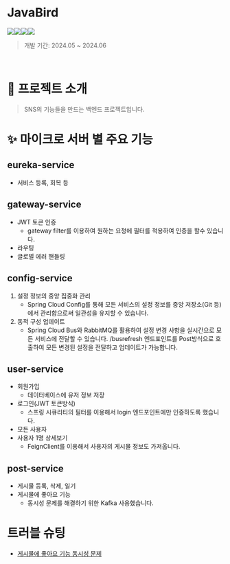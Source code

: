 # JavaBird



<img src="https://img.shields.io/badge/Java-7F52FF?style=for-the-badge&Kotlin=Swift&logoColor=white"/><img src="https://img.shields.io/badge/MSA-757575?style=for-the-badge"/><img src="https://img.shields.io/badge/Spring-34A853?style=for-the-badge&logo=spring&logoColor=white"/><img src="https://img.shields.io/badge/MySQL-FFCA28?style=for-the-badge&logo=MySQL&logoColor=black"/>


> 개발 기간: 2024.05 ~ 2024.06



<br>

# 📖 프로젝트 소개
> SNS의 기능들을 만드는 백엔드 프로젝트입니다.



# ✨ 마이크로 서버 별 주요 기능
## eureka-service
- 서비스 등록, 회복 등
## gateway-service
- JWT 토큰 인증
  - gateway filter를 이용하여 원하는 요청에 필터를 적용하여 인증을 할수 있습니다.
- 라우팅
- 글로벌 에러 핸들링
## config-service
1. 설정 정보의 중앙 집중화 관리
   - Spring Cloud Config를 통해 모든 서비스의 설정 정보를 중앙 저장소(Git 등)에서 관리함으로써 일관성을 유지할 수 있습니다.
2. 동적 구성 업데이트
   - Spring Cloud Bus와 RabbitMQ를 활용하여 설정 변경 사항을 실시간으로 모든 서비스에 전달할 수 있습니다. /busrefresh 엔드포인트를 Post방식으로 호출하여 모든 변경된 설정을 전달하고 업데이트가 가능합니다.
## user-service
- 회원가입
   - 데이터베이스에 유저 정보 저장
- 로그인(JWT 토큰방식)
   - 스프링 시큐리티의 필터를 이용해서 login 엔드포인트에만 인증하도록 했습니다.
- 모든 사용자
- 사용자 1명 상세보기
   - FeignClient를 이용해서 사용자의 게시물 정보도 가져옵니다.
## post-service
- 게시물 등록, 삭제, 일기
- 게시물에 좋아요 기능
   - 동시성 문제를 해결하기 위한 Kafka 사용했습니다.

# 트러블 슈팅
- [게시물에 좋아요 기능 동시성 문제](https://flashdragon.tistory.com/159)

</br>



